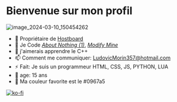 # Bienvenue sur mon profil 
![image_2024-03-10_150454262](https://github.com/Abstra208/Abstra208/assets/94720847/8c2d9cf7-ab62-43d4-89c3-73b59050c7c7)

- 🔑 Propriétaire de [Hostboard](https://github.com/hostboard)
- 🔭 Je Code *[About Nothing (1)](https://abstra208.github.io/About-Nothing-1)*, 
*[Modify Mine](https://modify-mine.netlify.com)*
- 🌱 j'aimerais apprendre le C++
- 📫 Comment me communiquer: LudovicMorin357@hotmail.com
- ⚡ Fait: Je suis un programmeur HTML, CSS, JS, PYTHON, LUA
- 🎉 age: 15 ans
- 🔵 Ma couleur favorite est le #0967a5

[![ko-fi](https://ko-fi.com/img/githubbutton_sm.svg)](https://ko-fi.com/Q5Q1R3J4Q)
